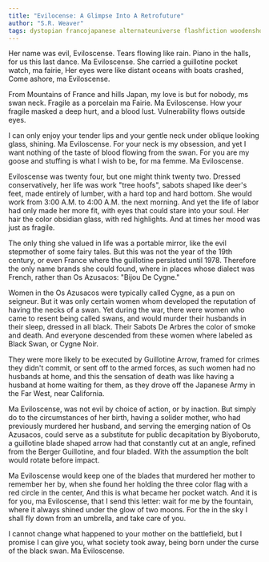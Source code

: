 ```yaml
---
title: "Evilocense: A Glimpse Into A Retrofuture"
author: "S.R. Weaver"
tags: dystopian francojapanese alternateuniverse flashfiction woodenshoes guillotines swanneck
---
```

Her name was evil, Eviloscense. Tears flowing like rain. Piano in the halls, for us this last dance. Ma Eviloscense. She carried a guillotine pocket watch, ma fairie, Her eyes were like distant oceans with boats crashed, Come ashore, ma Eviloscense.

From Mountains of France and hills Japan, my love is but for nobody, ms swan neck. Fragile as a porcelain ma Fairie. Ma Eviloscense. How your fragile masked a deep hurt, and a blood lust. Vulnerability flows outside eyes.

I can only enjoy your tender lips and your gentle neck under oblique looking glass, shining. Ma Eviloscense. For your neck is my obsession, and yet I want nothing of the taste of blood flowing from the swan. For you are my goose and stuffing is what I wish to be, for ma femme. Ma Eviloscense.

Eviloscense was twenty four, but one might think twenty two. Dressed conservatively, her life was work "tree hoofs", sabots shaped like deer's feet, made entirely of lumber, with a hard top and hard bottom. She would work from 3:00 A.M. to 4:00 A.M. the next morning. And yet the life of labor had only made her more fit, with eyes that could stare into your soul. Her hair the color obsidian glass, with red highlights. And at times her mood was just as fragile.

The only thing she valued in life was a portable mirror, like the evil stepmother of some fairy tales. But this was not the year of the 19th century, or even France where the guillotine persisted until 1978. Therefore the only name brands she could found, where in places whose dialect was French, rather than Os Azusacos: "Bijou De Cygne."

Women in the Os Azusacos were typically called Cygne, as a pun on seigneur. But it was only certain women whom developed the reputation of having the necks of a swan. Yet during the war, there were women who came to resent being called swans, and would murder their husbands in their sleep, dressed in all black. Their Sabots De Arbres the color of smoke and death. And everyone descended from these women where labeled as Black Swan, or Cygne Noir.

They were more likely to be executed by Guillotine Arrow, framed for crimes they didn't commit, or sent off to the armed forces, as such women had no husbands at home, and this the sensation of death was like having a husband at home waiting for them, as they drove off the Japanese Army in the Far West, near California.

Ma Eviloscense, was not evil by choice of action, or by inaction. But simply do to the circumstances of her birth, having a solider mother, who had previously murdered her husband, and serving the emerging nation of Os Azusacos, could serve as a substitute for public decapitation by Biyoboruto, a guillotine blade shaped arrow had that constantly cut at an angle, refined from the Berger Guillotine, and four bladed. With the assumption the bolt would rotate before impact.

Ma Eviloscense would keep one of the blades that murdered her mother to remember her by, when she found her holding the three color flag with a red circle in the center, And this is what became her pocket watch. And it is for you, ma Eviloscense, that I send this letter: wait for me by the fountain, where it always shined under the glow of two moons. For the in the sky I shall fly down from an umbrella, and take care of you.

I cannot change what happened to your mother on the battlefield, but I promise I can give you, what society took away, being born under the curse of the black swan. Ma Eviloscense.
